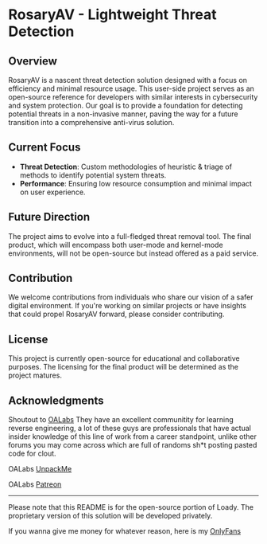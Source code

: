 # RosaryAV - Lightweight Threat Detection

## Overview
RosaryAV is a nascent threat detection solution designed with a focus on efficiency and minimal resource usage. This user-side project serves as an open-source reference for developers with similar interests in cybersecurity and system protection. Our goal is to provide a foundation for detecting potential threats in a non-invasive manner, paving the way for a future transition into a comprehensive anti-virus solution.

## Current Focus
- **Threat Detection**: Custom methodologies of heuristic & triage of methods to identify potential system threats.
- **Performance**: Ensuring low resource consumption and minimal impact on user experience.

## Future Direction
The project aims to evolve into a full-fledged threat removal tool. The final product, which will encompass both user-mode and kernel-mode environments, will not be open-source but instead offered as a paid service.

## Contribution
We welcome contributions from individuals who share our vision of a safer digital environment. If you're working on similar projects or have insights that could propel RosaryAV forward, please consider contributing.

## License
This project is currently open-source for educational and collaborative purposes. The licensing for the final product will be determined as the project matures.

## Acknowledgments
Shoutout to [OALabs](https://www.openanalysis.net/) They have an excellent communitity for learning reverse engineering, a lot of these guys are professionals that have actual insider knowledge of this line of work from a career standpoint, unlike other forums you may come across which are full of randoms sh*t posting pasted code for clout.

OALabs [UnpackMe](https://www.unpac.me/#/)

OALabs [Patreon](https://www.patreon.com/oalabs)

---

Please note that this README is for the open-source portion of Loady. The proprietary version of this solution will be developed privately.


If you wanna give me money for whatever reason, here is my [OnlyFans](https://onlyfans.com/u374708150)
